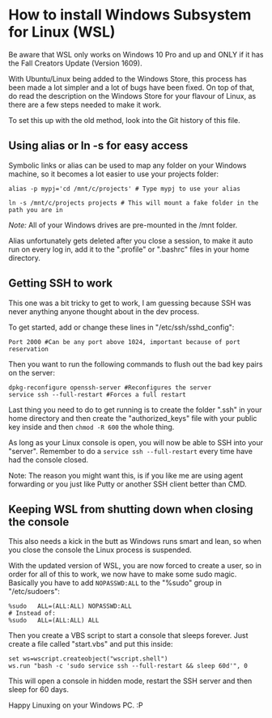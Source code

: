 # How to install Windows Subsystem for Linux (WSL)
Be aware that WSL only works on Windows 10 Pro and up and ONLY if it has the Fall Creators Update (Version 1609).

With Ubuntu/Linux being added to the Windows Store, this process has been made a lot simpler and a lot of bugs have been fixed. On top of that, do read the description on the Windows Store for your flavour of Linux, as there are a few steps needed to make it work.

To set this up with the old method, look into the Git history of this file.

## Using alias or ln -s for easy access
Symbolic links or alias can be used to map any folder on your Windows machine, so it becomes a lot easier to use your projects folder:
```shell
alias -p mypj='cd /mnt/c/projects' # Type mypj to use your alias

ln -s /mnt/c/projects projects # This will mount a fake folder in the path you are in
```
*Note:* All of your Windows drives are pre-mounted in the /mnt folder.

Alias unfortunately gets deleted after you close a session, to make it auto run on every log in, add it to the ".profile" or ".bashrc" files in your home directory.

## Getting SSH to work
This one was a bit tricky to get to work, I am guessing because SSH was never anything anyone thought about in the dev process.

To get started, add or change these lines in "/etc/ssh/sshd_config":
```shell
Port 2000 #Can be any port above 1024, important because of port reservation
```

Then you want to run the following commands to flush out the bad key pairs on the server:
```shell
dpkg-reconfigure openssh-server #Reconfigures the server
service ssh --full-restart #Forces a full restart
```

Last thing you need to do to get running is to create the folder ".ssh" in your home directory and then create the "authorized_keys" file with your public key inside and then ```chmod -R 600``` the whole thing.

As long as your Linux console is open, you will now be able to SSH into your "server". Remember to do a ```service ssh --full-restart``` every time have had the console closed.

Note: The reason you might want this, is if you like me are using agent forwarding or you just like Putty or another SSH client better than CMD.

## Keeping WSL from shutting down when closing the console
This also needs a kick in the butt as Windows runs smart and lean, so when you close the console the Linux process is suspended.

With the updated version of WSL, you are now forced to create a user, so in order for all of this to work, we now have to make some sudo magic. Basically you have to add ```NOPASSWD:ALL``` to the "%sudo" group in "/etc/sudoers":
```shell
%sudo   ALL=(ALL:ALL) NOPASSWD:ALL
# Instead of:
%sudo   ALL=(ALL:ALL) ALL
```

Then you create a VBS script to start a console that sleeps forever. Just create a file called "start.vbs" and put this inside:
```shell
set ws=wscript.createobject("wscript.shell")
ws.run "bash -c 'sudo service ssh --full-restart && sleep 60d'", 0
```

This will open a console in hidden mode, restart the SSH server and then sleep for 60 days.

Happy Linuxing on your Windows PC. :P